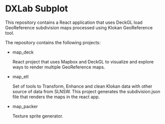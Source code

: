 DXLab Subplot 
==============================

This repository contains a React application that uses DeckGL load GeoReference subdivision maps processed using Klokan GeoReference tool.

The repository contains the following projects:

- map_deck

    React project that uses Mapbox and DeckGL to visualize and explore ways to render multiple GeoReference maps.

- map_etl

    Set of tools to Transform, Enhance and clean Klokan data with other source of data from SLNSW. This project generates the subdivision.json file that renders the maps in the react app.

- map_packer
   
    Texture sprite generator.

